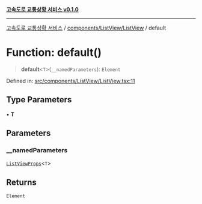[**고속도로 교통상황 서비스 v0.1.0**](../../../../README.md)

***

[고속도로 교통상황 서비스](../../../../modules.md) / [components/ListView/ListView](../README.md) / default

# Function: default()

> **default**\<`T`\>(`__namedParameters`): `Element`

Defined in: [src/components/ListView/ListView.tsx:11](https://github.com/ksheyon123/road-status-preview/blob/f8475dd9e1f35d9b8acf92ef20ed9d0782a8bb42/src/components/ListView/ListView.tsx#L11)

## Type Parameters

• **T**

## Parameters

### \_\_namedParameters

[`ListViewProps`](../interfaces/ListViewProps.md)\<`T`\>

## Returns

`Element`
